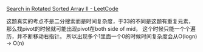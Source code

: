 [Search in Rotated Sorted Array II - LeetCode](https://leetcode.com/problems/search-in-rotated-sorted-array-ii/)

这题真实的考点不是二分搜索而是时间复杂度，于33的不同是这题有重复元素，那么找pivot的时候就可能出现pivot在both side of mid， 这个时候只能一个个遍历，并不断移动右指针。
所以出现多个1里面一个0的时候时间复杂度会从O(logn) -> O(n)